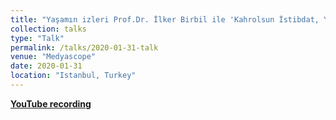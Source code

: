 ```yaml
---
title: "Yaşamın izleri Prof.Dr. İlker Birbil ile 'Kahrolsun İstibdat, Yaşasın Hür Bilim'"
collection: talks
type: "Talk"
permalink: /talks/2020-01-31-talk
venue: "Medyascope"
date: 2020-01-31
location: "Istanbul, Turkey"
---
```


[**YouTube recording**](https://www.youtube.com/watch?v=vbaCczyk_SA)

